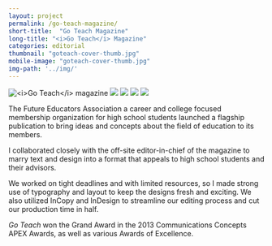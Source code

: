 ```yaml
---
layout: project
permalink: /go-teach-magazine/
short-title:  "Go Teach Magazine"
long-title: "<i>Go Teach</i> Magazine"
categories: editorial
thumbnail: "goteach-cover-thumb.jpg"
mobile-image: "goteach-cover-thumb.jpg"
img-path: '../img/'
---
```


<img src="{{ page.img-path }}goteach-cover.jpg" alt="<i>Go Teach</i> magazine" />
<img src="{{ page.img-path }}goteach-spread-1.jpg" alt=" " />
<img src="{{ page.img-path }}goteach-spread-3.jpg" alt=" " />
<img src="{{ page.img-path }}goteach-spread-4.jpg" alt=" " />
<img src="{{ page.img-path }}goteach-spread-2.jpg" alt=" " />

The Future Educators Association&nbsp;a career and college focused membership organization for high school students&nbsp;launched a flagship publication to bring ideas and concepts about the field of education to its members. 

I collaborated closely with the off-site editor-in-chief of the magazine to marry text and design into a format that appeals to high school students and their advisors. 

We worked on tight deadlines and with limited resources, so I made strong use of typography and layout to keep the designs fresh and exciting. We also utilized InCopy and InDesign to streamline our editing process and cut our production time in half. 

<i>Go Teach</i> won the Grand Award in the 2013 Communications Concepts APEX Awards, as well as various Awards of Excellence.